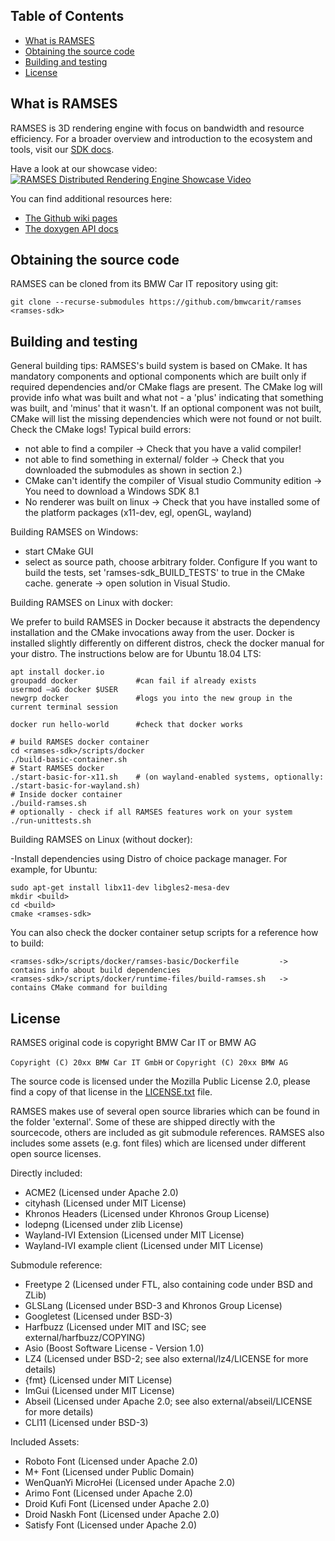 <!-- RAMSES -->

## Table of Contents
* [What is RAMSES](#what-is-ramses)
* [Obtaining the source code](#obtaining-the-source-code)
* [Building and testing](#building-and-testing)
* [License](#license)

## What is RAMSES

RAMSES is 3D rendering engine with focus on bandwidth and resource efficiency.
For a broader overview and introduction to the ecosystem and tools, visit our
[SDK docs](https://ramses-sdk.readthedocs.io/).

Have a look at our showcase video: [![RAMSES Distributed Rendering Engine Showcase Video](https://img.youtube.com/vi/tyzvEI25BMg/0.jpg)](https://www.youtube.com/watch?v=tyzvEI25BMg)

You can find additional resources here:
* [The Github wiki pages](https://github.com/bmwcarit/ramses/wiki)
* [The doxygen API docs](https://bmwcarit.github.io/ramses)

## Obtaining the source code
RAMSES can be cloned from its BMW Car IT repository using git:

```
git clone --recurse-submodules https://github.com/bmwcarit/ramses <ramses-sdk>
```

## Building and testing
General building tips: RAMSES's build system is based on CMake. It has
mandatory components and optional components which are built only if
required dependencies and/or CMake flags are present. The CMake log will
provide info what was built and what not - a 'plus' indicating that something
was built, and 'minus' that it wasn't. If an optional component was not built,
CMake will list the missing dependencies which were not found or not built.
Check the CMake logs! Typical build errors:
- not able to find a compiler -> Check that you have a valid compiler!
- not able to find something in external/ folder -> Check that you downloaded the submodules as shown in section 2.)
- CMake can't identify the compiler of Visual studio Community edition -> You need to download a Windows SDK 8.1
- No renderer was built on linux -> Check that you have installed some of the platform packages (x11-dev, egl, openGL, wayland)

Building RAMSES on Windows:
- start CMake GUI
- select <ramses-sdk> as source path, choose arbitrary <build> folder.
Configure
If you want to build the tests, set 'ramses-sdk_BUILD_TESTS' to true in the CMake cache.
generate -> open solution in Visual Studio.

Building RAMSES on Linux with docker:

We prefer to build RAMSES in Docker because it abstracts the dependency installation
and the CMake invocations away from the user. Docker is installed slightly differently
on different distros, check the docker manual for your distro. The instructions below
are for Ubuntu 18.04 LTS:

```
apt install docker.io
groupadd docker             #can fail if already exists
usermod –aG docker $USER
newgrp docker               #logs you into the new group in the current terminal session

docker run hello-world      #check that docker works

# build RAMSES docker container
cd <ramses-sdk>/scripts/docker
./build-basic-container.sh
# Start RAMSES docker
./start-basic-for-x11.sh    # (on wayland-enabled systems, optionally: ./start-basic-for-wayland.sh)
# Inside docker container
./build-ramses.sh
# optionally - check if all RAMSES features work on your system
./run-unittests.sh
```

Building RAMSES on Linux (without docker):

-Install dependencies using Distro of choice package manager. For example, for Ubuntu:
```
sudo apt-get install libx11-dev libgles2-mesa-dev
mkdir <build>
cd <build>
cmake <ramses-sdk>
```

You can also check the docker container setup scripts for a reference how to build:
```
<ramses-sdk>/scripts/docker/ramses-basic/Dockerfile         -> contains info about build dependencies
<ramses-sdk>/scripts/docker/runtime-files/build-ramses.sh   -> contains CMake command for building
```

## License
RAMSES original code is copyright BMW Car IT or BMW AG

```Copyright (C) 20xx BMW Car IT GmbH``` or ```Copyright (C) 20xx BMW AG```

The source code is licensed under the Mozilla Public License 2.0, please find a
copy of that license in the [LICENSE.txt](https://github.com/bmwcarit/ramses/blob/master/LICENSE.txt) file.

RAMSES makes use of several open source libraries which can be found in the folder 'external'.
Some of these are shipped directly with the sourcecode, others are included as git submodule references.
RAMSES also includes some assets (e.g. font files) which are licensed under different open source licenses.

Directly included:
- ACME2 (Licensed under Apache 2.0)
- cityhash (Licensed under MIT License)
- Khronos Headers (Licensed under Khronos Group License)
- lodepng (Licensed under zlib License)
- Wayland-IVI Extension (Licensed under MIT License)
- Wayland-IVI example client (Licensed under MIT License)

Submodule reference:
- Freetype 2 (Licensed under FTL, also containing code under BSD and ZLib)
- GLSLang (Licensed under BSD-3 and Khronos Group License)
- Googletest (Licensed under BSD-3)
- Harfbuzz (Licensed under MIT and ISC; see external/harfbuzz/COPYING)
- Asio (Boost Software License - Version 1.0)
- LZ4 (Licensed under BSD-2; see also external/lz4/LICENSE for more details)
- {fmt} (Licensed under MIT License)
- ImGui (Licensed under MIT License)
- Abseil (Licensed under Apache 2.0; see also external/abseil/LICENSE for more details)
- CLI11 (Licensed under BSD-3)

Included Assets:
- Roboto Font (Licensed under Apache 2.0)
- M+ Font (Licensed under Public Domain)
- WenQuanYi MicroHei (Licensed under Apache 2.0)
- Arimo Font (Licensed under Apache 2.0)
- Droid Kufi Font (Licensed under Apache 2.0)
- Droid Naskh Font (Licensed under Apache 2.0)
- Satisfy Font (Licensed under Apache 2.0)
